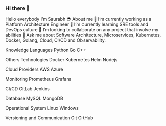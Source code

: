### Hi there 👋

<!--
**saurabh277/Saurabh277** is a ✨ _special_ ✨ repository because its `README.md` (this file) appears on your GitHub profile.

Here are some ideas to get you started:

- 🔭 I’m currently working on ...
- 🌱 I’m currently learning ...
- 👯 I’m looking to collaborate on ...
- 🤔 I’m looking for help with ...
- 💬 Ask me about ...
- 📫 How to reach me: ...
- 😄 Pronouns: ...
- ⚡ Fun fact: ...
-->
Hello everybody I'm Saurabh 😎
About me
🔭 I’m currently working as a Platform Architecture Engineer
🌱 I’m currently learning SRE tools and DevOps culture
👯 I’m looking to collaborate on any project that involve my abilities
💬 Ask me about Software Architecture, Microservices, Kubernetes, Docker, Golang, Cloud, CI/CD and Observability.

Knowledge
Languages Python Go C++

Others Technologies Docker Kubernetes Helm Nodejs

Cloud Providers AWS Azure

Monitoring Prometheus Grafana 

CI/CD GitLab Jenkins 

Database MySQL MongoDB

Operational System Linux Windows

Versioning and Communication Git GitHub 
